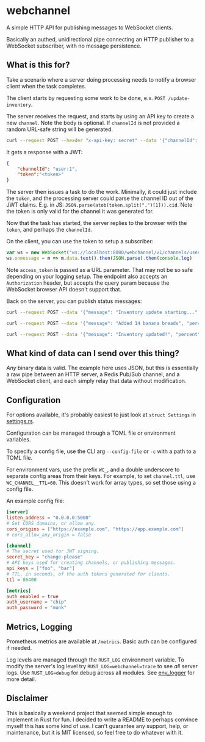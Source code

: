 # webchannel

A simple HTTP API for publishing messages to WebSocket clients.

Basically an authed, unidirectional pipe connecting an HTTP publisher to a WebSocket subscriber, with no message persistence.

## What is this for?

Take a scenario where a server doing processing needs to notify a browser client when the task completes.

The client starts by requesting some work to be done, e.x. `POST /update-inventory`.

The server receives the request, and starts by using an API key to create a new `channel`.
Note the body is optional. If `channelId` is not provided a random URL-safe string will be generated.

```bash
curl --request POST --header "x-api-key: secret" --data '{"channelId": "user:1"}' http://localhost:8080/webchannel/v1/channels
```

It gets a response with a JWT:

```json
{
    "channelId": "user:1",
    "token":"<token>"
}
```

The server then issues a task to do the work. Minimally, it could just include the `token`, and the processing server could parse the channel ID out of the JWT claims. E.g. in JS: `JSON.parse(atob(token.split(".")[1])).cid`.  Note the token is only valid for the channel it was generated for.

Now that the task has started, the server replies to the browser with the `token`, and perhaps the `channelId`.

On the client, you can use the token to setup a subscriber:

```javascript
var ws = new WebSocket("ws://localhost:8080/webchannel/v1/channels/user:1?access_token=<token>")
ws.onmessage = m => m.data.text().then(JSON.parse).then(console.log)
```

Note `access_token` is passed as a URL parameter. That may not be so safe depending on your logging setup. The endpoint also accepts an `Authorization` header, but accepts the query param because the WebSocket browser API doesn't support that.

Back on the server, you can publish status messages:

```bash
curl --request POST --data '{"message": "Inventory update starting...", "percent": 0}' --header "Authorization: Bearer <token>" http://localhost:8080/webchannel/v1/channels/user:1

curl --request POST --data '{"message": "Added 14 banana breads", "percent": 50}' --header "Authorization: Bearer <token>" http://localhost:8080/webchannel/v1/channels/user:1

curl --request POST --data '{"message": "Inventory updated!", "percent": 100}' --header "Authorization: Bearer <token>" http://localhost:8080/webchannel/v1/channels/user:1
```

## What kind of data can I send over this thing?

_Any_ binary data is valid. The example here uses JSON, but this is essentially a raw pipe between an HTTP server, a Redis Pub/Sub channel, and a WebSocket client, and each simply relay that data without modification.

## Configuration

For options available, it's probably easiest to just look at `struct Settings` in [settings.rs](src/settings.rs).

Configuration can be managed through a TOML file or environment variables.

To specify a config file, use the CLI arg `--config-file` or `-c` with a path to a TOML file.

For environment vars, use the prefix `WC_`, and a double underscore to separate config areas from their keys. For example, to set `channel.ttl`, use `WC_CHANNEL__TTL=60`. This doesn't work for array types, so set those using a config file.

An example config file:

```toml
[server]
listen_address = "0.0.0.0:5000"
# Set CORS domains, or allow any.
cors_origins = ["https://example.com", "https://app.example.com"]
# cors_allow_any_origin = false

[channel]
# The secret used for JWT signing.
secret_key = "change-please"
# API keys used for creating channels, or publishing messages.
api_keys = ["foo", "bar"]
# TTL, in seconds, of the auth tokens generated for clients.
ttl = 86400

[metrics]
auth_enabled = true
auth_username = "chip"
auth_password = "munk"
```

## Metrics, Logging

Prometheus metrics are available at `/metrics`. Basic auth can be configured if needed.

Log levels are managed through the `RUST_LOG` environment variable.
To modify the server's log level try `RUST_LOG=webchannel=trace` to see _all_ server logs.
Use `RUST_LOG=debug` for debug across all modules.
See [env_logger](https://docs.rs/env_logger/) for more detail.

## Disclaimer

This is basically a weekend project that seemed simple enough to implement in Rust for fun. I decided to write a README to perhaps convince myself this has some kind of use. I can't guarantee any support, help, or maintenance, but it is MIT licensed, so feel free to do whatever with it.
